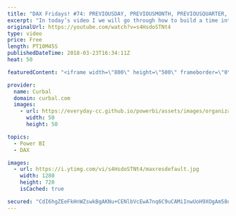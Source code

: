 ```yaml
---
title: "DAX Fridays! #74: PREVIOUSDAY, PREVIOUSMONTH, PREVIOUSQUARTER, PREVIOUSYEAR"
excerpt: "In today’s video I we will go through how to build a time intelligence measure in DAX using the PREVIOUSDAY, PREVIOUSMONTH, PREVIOUSQUARTER, PREVIOUSYEAR.  We will first go through PREVIOUSYEAR DAX function and explain how can those functions can be combined with CALCULATE to create the correct measure."
originalUrl: https://youtube.com/watch?v=s4HsdoSTNt4
type: video
price: Free
length: PT10M45S
publishedDateTime: 2018-03-23T16:34:11Z
heat: 50

featuredContent: "<iframe width=\"800\" height=\"500\" frameborder=\"0\" src=\"https://www.youtube.com/embed/s4HsdoSTNt4\" allow=\"accelerometer; autoplay; encrypted-media; gyroscope; picture-in-picture\" allowfullscreen></iframe>"

provider:
  name: Curbal
  domain: curbal.com
  images:
    - url: https://everyday-cc.github.io/powerbi/assets/images/organizations/curbal.com-50x50.jpg
      width: 50
      height: 50

topics:
  - Power BI
  - DAX

images:
  - url: https://i.ytimg.com/vi/s4HsdoSTNt4/maxresdefault.jpg
    width: 1280
    height: 720
    isCached: true

secured: "CdI6hgZEeFkHnWZswkBgAKNu+CENlbVcEwA7nq6C9uCAMiInwUoH9XOgAm58d7E1s73b1vp7Cosk4T1nwRunqwWDMbKCRIx9rzZTv2teux6JAeeS3TsSdiNv5eaJAIxtWU3wQ1UMX/oqfQoh0nuJHlNPaghZXyIhHvnONOv6UvVuvscwphoW1pdcE1FY+bJq+ESSWjOrXJaFy8/PfJXStKGGIBnj2mq6qcbP4aI8cm1jRjF+hHM/bToBRDRMH+LYXKFBaGU4cWU4QDLLgmuCgrSDim6rRLGgm7yYhJyoxTVdI/i1mHHvvUnNn0mt+uRCZAFZISG0cqL28odzWsSCRBewBuUtB+oL6pNZjeTWHz/nkJkXq1epx7o8gEAPp284bMu0++XY1lk5ObecuKY2DaEw5omnmGPvPBWcMC56z7E=;JjO8y+tVZA42VOU/oEMcqA=="
---
```


